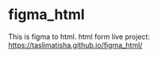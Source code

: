 # figma_html
This is figma to html.
html form live project: https://taslimatisha.github.io/figma_html/
